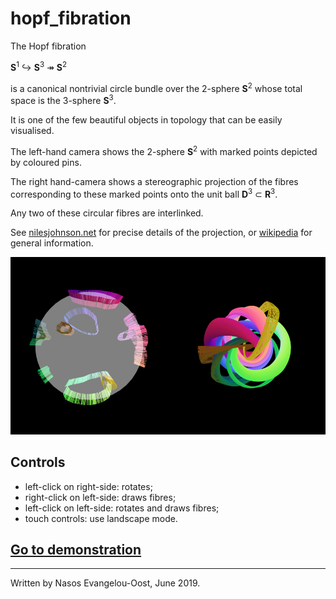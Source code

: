 # hopf_fibration

The Hopf fibration

**S**<sup>1</sup> ↪  **S**<sup>3</sup> ↠ **S**<sup>2</sup>

is a canonical nontrivial circle bundle over the 2-sphere **S**<sup>2</sup> whose total space is the 3-sphere **S**<sup>3</sup>.

It is one of the few beautiful objects in topology that can be easily visualised.

The left-hand camera shows the 2-sphere **S**<sup>2</sup> with marked points depicted by coloured pins.

The right hand-camera shows a stereographic projection of the fibres corresponding to these marked points onto the unit ball **D**<sup>3</sup> ⊂ **R**<sup>3</sup>.

Any two of these circular fibres are interlinked.

See [nilesjohnson.net](https://nilesjohnson.net/hopf-production.html) for precise details of the projection, or [wikipedia](https://en.wikipedia.org/wiki/Hopf_fibration) for general information. 

![Screenshot.](screenshot.png)

## Controls
  - left-click on right-side: rotates;
  - right-click on left-side: draws fibres;
  - left-click on left-side: rotates and draws fibres;
  - touch controls: use landscape mode.

## [Go to demonstration](https://nasosev.github.io/files/demos/hopf_fibration)
  ---
  Written by Nasos Evangelou-Oost, June 2019.
